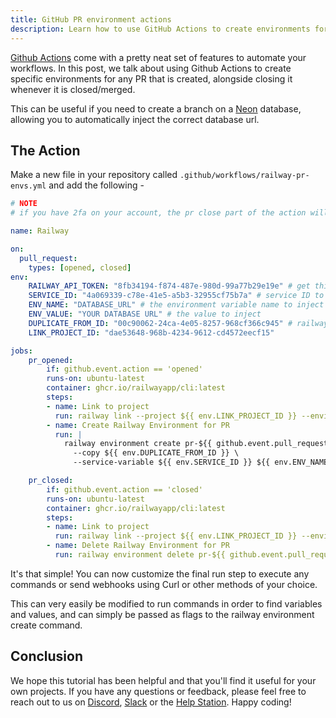 ```yaml
---
title: GitHub PR environment actions
description: Learn how to use GitHub Actions to create environments for PRs
---
```


[Github Actions](https://github.com/features/actions) come with a pretty neat set of features to automate your workflows. In this post, we talk about using Github Actions to create specific environments for any PR that is created, alongside closing it whenever it is closed/merged.

This can be useful if you need to create a branch on a [Neon](https://neon.tech) database, allowing you to automatically inject the correct database url.


## The Action

Make a new file in your repository called `.github/workflows/railway-pr-envs.yml` and add the following -

```yaml
# NOTE
# if you have 2fa on your account, the pr close part of the action will hang (due to 2fa not being supported non-interactively)

name: Railway

on:
  pull_request:
    types: [opened, closed]
env:
    RAILWAY_API_TOKEN: "8fb34194-f874-487e-980d-99a77b29e19e" # get this in account settings (make sure this is NOT a project token)
    SERVICE_ID: "4a069339-c78e-41e5-a5b3-32955cf75b7a" # service ID to inject database variable into
    ENV_NAME: "DATABASE_URL" # the environment variable name to inject
    ENV_VALUE: "YOUR DATABASE URL" # the value to inject
    DUPLICATE_FROM_ID: "00c90062-24ca-4e05-8257-968cf366c945" # railway environment to duplicate from
    LINK_PROJECT_ID: "dae53648-968b-4234-9612-cd4572eecf15"

jobs:
    pr_opened:
        if: github.event.action == 'opened'
        runs-on: ubuntu-latest
        container: ghcr.io/railwayapp/cli:latest
        steps:
        - name: Link to project
          run: railway link --project ${{ env.LINK_PROJECT_ID }} --environment ${{ env.DUPLICATE_FROM_ID }}
        - name: Create Railway Environment for PR
          run: |
            railway environment create pr-${{ github.event.pull_request.number }} \
              --copy ${{ env.DUPLICATE_FROM_ID }} \
              --service-variable ${{ env.SERVICE_ID }} ${{ env.ENV_NAME }}=${{ env.ENV_VALUE }}

    pr_closed:
        if: github.event.action == 'closed'
        runs-on: ubuntu-latest
        container: ghcr.io/railwayapp/cli:latest
        steps:
        - name: Link to project
          run: railway link --project ${{ env.LINK_PROJECT_ID }} --environment ${{ env.DUPLICATE_FROM_ID }}
        - name: Delete Railway Environment for PR
          run: railway environment delete pr-${{ github.event.pull_request.number }} || true
```

It's that simple! You can now customize the final run step to execute any commands or send webhooks using Curl or other methods of your choice.

This can very easily be modified to run commands in order to find variables and values, and can simply be passed as flags to the railway environment create command.

## Conclusion

We hope this tutorial has been helpful and that you'll find it useful for your own projects. If you have any questions or feedback, please feel free to reach out to us on [Discord](https://discord.gg/railway), [Slack](/reference/support#slack) or the [Help Station](https://help.railway.com). Happy coding!